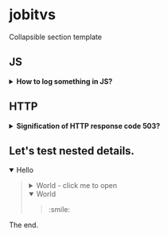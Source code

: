 # jobitvs

Collapsible section template

## JS

<details>
  <summary><b>How to log something in JS?</b></summary>


  Use the built-in function `console.log`

  ```js
  console.log('Something', something);
  ```

</details>

## HTTP

<details>
  <summary><b>Signification of HTTP response code 503?</b></summary>


  The server is not ready to handle the request.


</details>

## Let's test nested details.

<details open><summary>Hello</summary><blockquote>
  <details><summary>World - click me to open</summary><blockquote>
    :smile:
  </blockquote></details>
  <details open><summary>World</summary><blockquote>
    :smile:
  </blockquote></details>
</blockquote></details>

The end.
